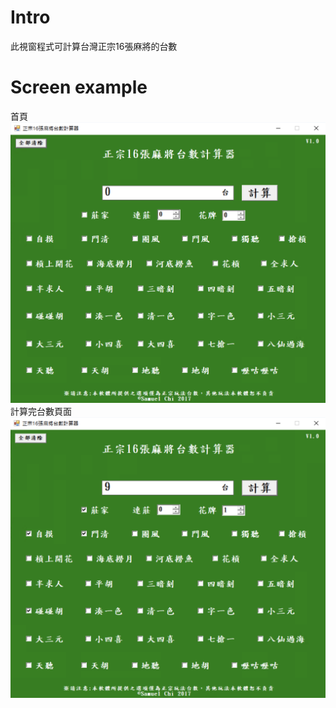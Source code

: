 # Intro
此視窗程式可計算台灣正宗16張麻將的台數
# Screen example
首頁
![image](https://github.com/Samuelchi861008/WindowsForm-Mahjong/blob/master/Mahjong(Form)/1.png)
計算完台數頁面
![image](https://github.com/Samuelchi861008/WindowsForm-Mahjong/blob/master/Mahjong(Form)/2.png)
